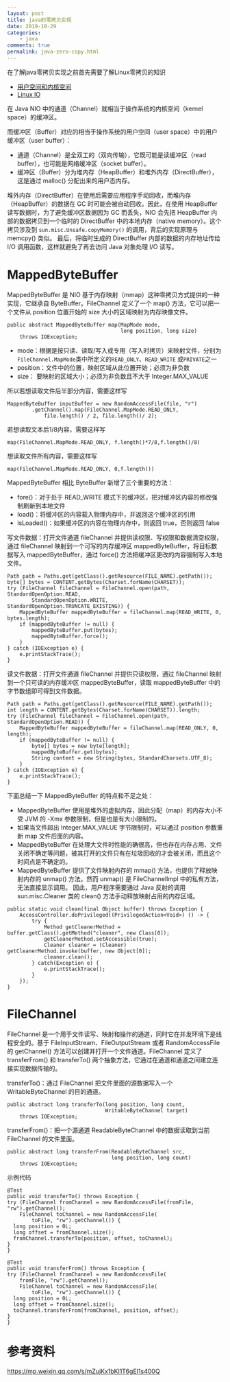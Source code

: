 ```yaml
---
layout: post
title: java的零拷贝实现
date: 2019-10-29
categories:
    - java
comments: true
permalink: java-zero-copy.html
---
```


在了解java零拷贝实现之前首先需要了解Linux零拷贝的知识

- [用户空间和内核空间](https://edgar615.github.io/linux-user-kernel-space.html)
- [Linux IO](https://edgar615.github.io/linux-io.html)

在 Java NIO 中的通道（Channel）就相当于操作系统的内核空间（kernel space）的缓冲区。

而缓冲区（Buffer）对应的相当于操作系统的用户空间（user space）中的用户缓冲区（user buffer）：

- 通道（Channel）是全双工的（双向传输），它既可能是读缓冲区（read buffer），也可能是网络缓冲区（socket buffer）。
- 缓冲区（Buffer）分为堆内存（HeapBuffer）和堆外内存（DirectBuffer），这是通过 malloc() 分配出来的用户态内存。

堆外内存（DirectBuffer）在使用后需要应用程序手动回收，而堆内存（HeapBuffer）的数据在 GC 时可能会被自动回收。因此，在使用 HeapBuffer 读写数据时，为了避免缓冲区数据因为 GC 而丢失，NIO 会先把 HeapBuffer 内部的数据拷贝到一个临时的 DirectBuffer 中的本地内存（native memory）。这个拷贝涉及到 `sun.misc.Unsafe.copyMemory()` 的调用，背后的实现原理与 memcpy() 类似。 最后，将临时生成的 DirectBuffer 内部的数据的内存地址传给 I/O 调用函数，这样就避免了再去访问 Java 对象处理 I/O 读写。

# MappedByteBuffer

MappedByteBuffer 是 NIO 基于内存映射（mmap）这种零拷贝方式提供的一种实现，它继承自 ByteBuffer。FileChannel 定义了一个 map() 方法，它可以把一个文件从 position 位置开始的 size 大小的区域映射为内存映像文件。

```
public abstract MappedByteBuffer map(MapMode mode,
									 long position, long size)
	throws IOException;
```

- mode：根据是按只读、读取/写入或专用（写入时拷贝）来映射文件，分别为`FileChannel.MapMode`类中所定义的`READ_ONLY`、`READ_WRITE` 或`PRIVATE`之一
- position：文件中的位置，映射区域从此位置开始；必须为非负数
- size： 要映射的区域大小；必须为非负数且不大于 Integer.MAX_VALUE

所以若想读取文件后半部分内容，需要这样写

```
MappedByteBuffer inputBuffer = new RandomAccessFile(file, "r")
        .getChannel().map(FileChannel.MapMode.READ_ONLY,
            file.length() / 2, file.length()/ 2);
```

若想读取文本后1/8内容，需要这样写
```
map(FileChannel.MapMode.READ_ONLY, f.length()*7/8,f.length()/8)
```

想读取文件所有内容，需要这样写

```
map(FileChannel.MapMode.READ_ONLY, 0,f.length())
```

MappedByteBuffer 相比 ByteBuffer 新增了三个重要的方法：

- fore()：对于处于 READ_WRITE 模式下的缓冲区，把对缓冲区内容的修改强制刷新到本地文件
- load()：将缓冲区的内容载入物理内存中，并返回这个缓冲区的引用
- isLoaded()：如果缓冲区的内容在物理内存中，则返回 true，否则返回 false

写文件数据：打开文件通道 fileChannel 并提供读权限、写权限和数据清空权限，通过 fileChannel 映射到一个可写的内存缓冲区 mappedByteBuffer，将目标数据写入 mappedByteBuffer，通过 force() 方法把缓冲区更改的内容强制写入本地文件。

```
Path path = Paths.get(getClass().getResource(FILE_NAME).getPath());
byte[] bytes = CONTENT.getBytes(Charset.forName(CHARSET));
try (FileChannel fileChannel = FileChannel.open(path, StandardOpenOption.READ,
		StandardOpenOption.WRITE, StandardOpenOption.TRUNCATE_EXISTING)) {
	MappedByteBuffer mappedByteBuffer = fileChannel.map(READ_WRITE, 0, bytes.length);
	if (mappedByteBuffer != null) {
		mappedByteBuffer.put(bytes);
		mappedByteBuffer.force();
	}
} catch (IOException e) {
	e.printStackTrace();
}
```

读文件数据：打开文件通道 fileChannel 并提供只读权限，通过 fileChannel 映射到一个只可读的内存缓冲区 mappedByteBuffer，读取 mappedByteBuffer 中的字节数组即可得到文件数据。

```
Path path = Paths.get(getClass().getResource(FILE_NAME).getPath());
int length = CONTENT.getBytes(Charset.forName(CHARSET)).length;
try (FileChannel fileChannel = FileChannel.open(path, StandardOpenOption.READ)) {
	MappedByteBuffer mappedByteBuffer = fileChannel.map(READ_ONLY, 0, length);
	if (mappedByteBuffer != null) {
		byte[] bytes = new byte[length];
		mappedByteBuffer.get(bytes);
		String content = new String(bytes, StandardCharsets.UTF_8);
	}
} catch (IOException e) {
	e.printStackTrace();
}
```
下面总结一下 MappedByteBuffer 的特点和不足之处：

- MappedByteBuffer 使用是堆外的虚拟内存，因此分配（map）的内存大小不受 JVM 的 -Xmx 参数限制，但是也是有大小限制的。
- 如果当文件超出 Integer.MAX_VALUE 字节限制时，可以通过 position 参数重新 map 文件后面的内容。
- MappedByteBuffer 在处理大文件时性能的确很高，但也存在内存占用、文件关闭不确定等问题，被其打开的文件只有在垃圾回收的才会被关闭，而且这个时间点是不确定的。
- MappedByteBuffer 提供了文件映射内存的 mmap() 方法，也提供了释放映射内存的 unmap() 方法。然而 unmap() 是 FileChannelImpl 中的私有方法，无法直接显示调用。    因此，用户程序需要通过 Java 反射的调用 sun.misc.Cleaner 类的 clean() 方法手动释放映射占用的内存区域。

```
public static void clean(final Object buffer) throws Exception {
    AccessController.doPrivileged((PrivilegedAction<Void>) () -> {
        try {
            Method getCleanerMethod = buffer.getClass().getMethod("cleaner", new Class[0]);
            getCleanerMethod.setAccessible(true);
            Cleaner cleaner = (Cleaner) getCleanerMethod.invoke(buffer, new Object[0]);
            cleaner.clean();
        } catch(Exception e) {
            e.printStackTrace();
        }
    });
}
```

# FileChannel
FileChannel 是一个用于文件读写、映射和操作的通道，同时它在并发环境下是线程安全的。基于 FileInputStream、FileOutputStream 或者 RandomAccessFile 的 getChannel() 方法可以创建并打开一个文件通道。FileChannel 定义了 transferFrom() 和 transferTo() 两个抽象方法，它通过在通道和通道之间建立连接实现数据传输的。

transferTo()：通过 FileChannel 把文件里面的源数据写入一个 WritableByteChannel 的目的通道。

```
public abstract long transferTo(long position, long count,
								WritableByteChannel target)
	throws IOException;
```

transferFrom()：把一个源通道 ReadableByteChannel 中的数据读取到当前 FileChannel 的文件里面。

```
public abstract long transferFrom(ReadableByteChannel src,
								  long position, long count)
	throws IOException;
```

示例代码

```
@Test
public void transferTo() throws Exception {
try (FileChannel fromChannel = new RandomAccessFile(fromFile, "rw").getChannel();
	FileChannel toChannel = new RandomAccessFile(
		toFile, "rw").getChannel()) {
  long position = 0L;
  long offset = fromChannel.size();
  fromChannel.transferTo(position, offset, toChannel);
}
}

@Test
public void transferFrom() throws Exception {
try (FileChannel fromChannel = new RandomAccessFile(
	fromFile, "rw").getChannel();
	FileChannel toChannel = new RandomAccessFile(
		toFile, "rw").getChannel()) {
  long position = 0L;
  long offset = fromChannel.size();
  toChannel.transferFrom(fromChannel, position, offset);
}
}
```
# 参考资料

https://mp.weixin.qq.com/s/mZujKx1bKl1T6gEI1s400Q